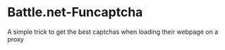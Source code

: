 # Battle.net-Funcaptcha
A simple trick to get the best captchas when loading their webpage on a proxy
